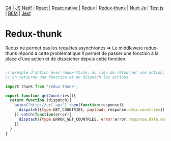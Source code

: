 [Git](https://github.com/d0ganoo/Docs/blob/master/git.md) | [JS Natif](https://github.com/d0ganoo/Docs/blob/master/JS_Natif.md)   | [React](https://github.com/d0ganoo/Docs/blob/master/react.md) | [React native](https://github.com/d0ganoo/Docs/blob/master/react_native.md) | [Redux](https://github.com/d0ganoo/Docs/blob/master/Redux.md) | [Redux-thunk](https://github.com/d0ganoo/Docs/blob/master/redux-thunk.md) | [Nuxt Js](https://github.com/d0ganoo/Docs/blob/master/nuxt.md) | [Test js](https://github.com/d0ganoo/Docs/blob/master/testJS.md) | [BEM](https://github.com/d0ganoo/Docs/blob/master/BEM.md) | [Jest](https://github.com/d0ganoo/Docs/blob/master/Jest.md)

# Redux-thunk

Redux ne permet pas les requêtes asynchrones => Le middleware redux-thunk répond a cette problématique
Il permet de passer une fonction à la place d'une action et de dispatcher depuis cette fonction. 

```Javascript

// Exemple d'action avec redux-thunk, au lieu de retourner une action,
// on retourne une fonction et on dispatch les actions

import thunk from 'redux-thunk';

export function getCountries(){
  return function (dispatch){
    axios("http://url_api").then(function(response){
      dispatch({type:GET_COUNTRIES, payload: response.data.countries})
    }).catch(function(error){
      disptach({type:ERROR_GET_COUNTRiES, error:error.response.data.detail})
    });
  }
}

```

